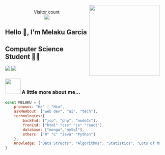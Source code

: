 

<img align='right' src="https://media.giphy.com/media/M9gbBd9nbDrOTu1Mqx/giphy.gif" width="230">
<p align="center"> 
  Visitor count<br>
  <img src="https://profile-counter.glitch.me/megaarbon/count.svg" />
</p>

## Hello 🙏, I'm Melaku Garcia 
## Computer Science Student 👨‍💻

[![](https://img.shields.io/badge/LinkedIn-melaku-blue)](https://www.linkedin.com/in/melakugb/?originalSubdomain=es)
[![](https://img.shields.io/badge/Gmail-melakugarciabon@gmail.com-red)](mailto:melakugarciabon@gmail.com)


### <img src="https://media.giphy.com/media/VgCDAzcKvsR6OM0uWg/giphy.gif" width="50"> A little more about me...  

```javascript
const MELAKU = {
    pronouns: "He" | "Him",
    askMeAbout: ["web dev", "ai", "tech"],
    technologies:{
        backEnd: ["jsp", "php", "nodeJs"],
        fronEnd: ["html" "css" "js" "react"],
        database: ["mongo","mySql"],
        others: ["R" "C" "Java" "Python"]
    },
    Knowledge: ["Data Structs", "Algorithms", "Statistics", "Lots of Math"],
}



